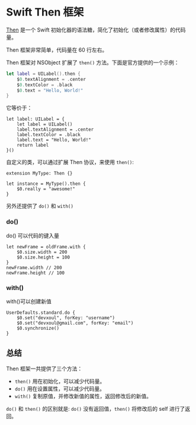 # Swift Then 框架

[Then](https://github.com/devxoul/Then) 是一个 Swift 初始化器的语法糖，简化了初始化（或者修改属性）的代码量。

Then 框架非常简单，代码量在 60 行左右。

Then 框架对 NSObject 扩展了 `then()` 方法。下面是官方提供的一个示例： 

``` swift
let label = UILabel().then {
    $0.textAlignment = .center
    $0.textColor = .black
    $0.text = "Hello, World!"
}
```

它等价于：

```
let label: UILabel = {
    let label = UILabel()
    label.textAlignment = .center
    label.textColor = .black
    label.text = "Hello, World!"
    return label
}()
```

自定义的类，可以通过扩展 Then 协议，来使用 `then()`:

```
extension MyType: Then {}

let instance = MyType().then {
    $0.really = "awesome!"
}
```

另外还提供了 `do()` 和 `with()`

### do() 

do() 可以代码的键入量

```
let newFrame = oldFrame.with {
    $0.size.width = 200
    $0.size.height = 100
}
newFrame.width // 200
newFrame.height // 100
```

### with() 

with()可以创建新值

```
UserDefaults.standard.do {
    $0.set("devxoul", forKey: "username")
    $0.set("devxoul@gmail.com", forKey: "email")
    $0.synchronize()
}
```

## 总结
Then 框架一共提供了三个方法：

- `then()` 用在初始化，可以减少代码量。
- `do()` 用在设置属性，可以减少代码量。
- `with()` 复制原值，并修改新值的属性，返回修改后的新值。

`do()` 和 `then()` 的区别就是: `do()` 没有返回值，`then()` 将修改后的 self 进行了返回。